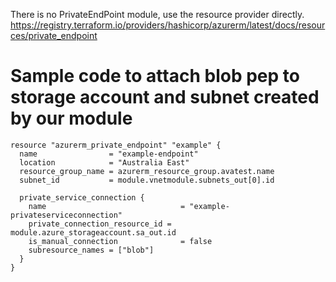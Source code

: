 There is no PrivateEndPoint module, use the resource provider directly. https://registry.terraform.io/providers/hashicorp/azurerm/latest/docs/resources/private_endpoint

# Sample code to attach blob pep to storage account and subnet created by our module
```
resource "azurerm_private_endpoint" "example" {
  name                = "example-endpoint"
  location            = "Australia East"
  resource_group_name = azurerm_resource_group.avatest.name
  subnet_id           = module.vnetmodule.subnets_out[0].id

  private_service_connection {
    name                              = "example-privateserviceconnection"
    private_connection_resource_id = module.azure_storageaccount.sa_out.id
    is_manual_connection              = false
    subresource_names = ["blob"]
  }
}
```